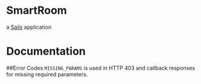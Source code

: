 # SmartRoom

a [Sails](http://sailsjs.org) application

# Documentation
##Error Codes
`MISSING_PARAMS` is used in HTTP 403 and callback responses for missing required parameters.